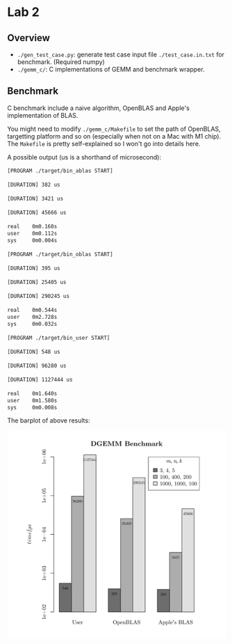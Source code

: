 # Lab 2

## Overview

- `./gen_test_case.py`: generate test case input file `./test_case.in.txt` for benchmark. (Required numpy)
- `./gemm_c/`: C implementations of GEMM and benchmark wrapper.

## Benchmark

C benchmark include a naive algorithm, OpenBLAS and Apple's implementation of BLAS.

You might need to modify `./gemm_c/Makefile` to set the path of OpenBLAS, targetting platform and so on (especially when not on a Mac with M1 chip). The `Makefile` is pretty self-explained so I won't go into details here.

A possible output (us is a shorthand of microsecond):

```
[PROGRAM ./target/bin_ablas START]

[DURATION] 382 us

[DURATION] 3421 us

[DURATION] 45666 us

real    0m0.160s
user    0m0.112s
sys     0m0.004s

[PROGRAM ./target/bin_oblas START]

[DURATION] 395 us

[DURATION] 25405 us

[DURATION] 290245 us

real    0m0.544s
user    0m2.728s
sys     0m0.032s

[PROGRAM ./target/bin_user START]

[DURATION] 548 us

[DURATION] 96280 us

[DURATION] 1127444 us

real    0m1.640s
user    0m1.580s
sys     0m0.008s
```

The barplot of above results:

![Benchmark Barplot](assets/benchmark_barplot.png)
